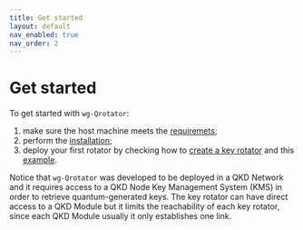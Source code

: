 ```yaml
---
title: Get started
layout: default
nav_enabled: true
nav_order: 2
---
```


# Get started

To get started with `wg-Qrotator`:
1. make sure the host machine meets the [requiremets](/get_started/requirements.html);
2. perform the [installation](/get_started/installation.html);
3. deploy your first rotator by checking how to [create a key rotator](/get_started/create_a_key_rotator.html) and this [example](/get_started/example.html).

Notice that `wg-Qrotator` was developed to be deployed in a QKD Network and it requires access to a QKD Node Key Management System (KMS) in order to retrieve quantum-generated keys. The key rotator can have direct access to a QKD Module but it limits the reachability of each key rotator, since each QKD Module usually it only establishes one link. 
